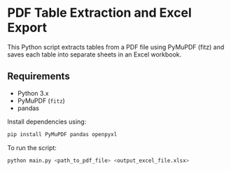 # PDF Table Extraction and Excel Export

This Python script extracts tables from a PDF file using PyMuPDF (fitz) and saves each table into separate sheets in an Excel workbook.

## Requirements
- Python 3.x
- PyMuPDF (`fitz`)
- pandas

Install dependencies using:
```bash
pip install PyMuPDF pandas openpyxl
```
To run the script:
```bash
python main.py <path_to_pdf_file> <output_excel_file.xlsx>
